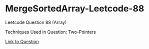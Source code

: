 # MergeSortedArray-Leetcode-88

Leetcode Question 88 (Array)

Techniques Used in Question:
Two-Pointers

[Link to Question](https://leetcode.com/problems/merge-sorted-array/)
